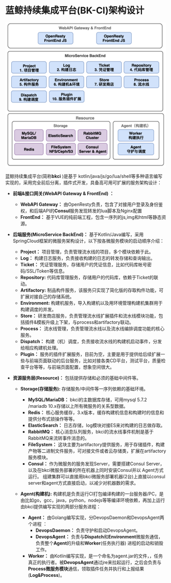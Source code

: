 # 蓝鲸持续集成平台(BK-CI)架构设计

![Architecture](../resource/img/architecture.png)

蓝鲸持续集成平台(简称**bkci** )是基于 kotlin/java/js/go/lua/shell等多种语言编写实现的，采用完全前后分离，插件式开发，具备高可用可扩展的服务架构设计：

- **前端&接口网关(WebAPI Gateway & FrontEnd) ：**

  - **WebAPI Gateway：** 由OpenResty负责，包含了对接用户登录及身份鉴权，和后端API的**Consul**服务发现转发的lua脚本及Nginx配置
  - **FrontEnd：** 基于VUE的纯前端工程，包含一序列的js,img和html等静态资源。

- **后端服务(MicroService BackEnd)：** 基于Kotlin/Java编写，采用SpringCloud框架的微服务架构设计，以下按各微服务模块的启动顺序介绍：

  - **Project：** 项目管理，负责管理流水线的项目，多个模块依赖于此。
  - **Log：** 构建日志服务，负责接收构建的日志的转发存储和查询输出。
  - **Ticket：** 凭证管理服务，存储用户的凭证信息，比如代码库帐号密码/SSL/Token等信息。
  - **Repository:** 代码库管理服务，存储用户的代码库，依赖于Ticket的联动。
  - **Artifactory:** 制品构件服务，该服务只实现了简化版的存取构件功能，可扩展对接自己的存储系统。
  - **Environment:** 构建机服务，导入构建机以及用环境管理构建机集群用于构建调度的并发。
  - **Store：** 研发商店服务，负责管理流水线扩展插件和流水线模块功能，包括插件&模板升级上下架，与process和artifactory联动。
  - **Process：** 流水线管理，负责管理流水线以及流水线编排调度功能的核心服务。
  - **Dispatch：** 构建（机）调度，负责接收流水线的构建机启动事件，分发给相应构建机处理。
  - **Plugin：** 服务的插件扩展服务，目前为空，主要是用于提供给后续扩展一些与前端页面联动的后台服务，比如对接各类CD平台，测试平台，质量检查平台等等，与前端页面配置，想象空间很大。

- **资源服务层(Resource)：** 包括提供存储和必须的基础中间件等。
  - **Storage(存储服务):** 存储服务/中间件等一序列依赖的基础环境。
    - **MySQL/MariaDB：** bkci的主数据库存储，可用mysql 5.7.2 /mariadb 10.x存储以上所有微服务的关系型数据。
    - **Redis：** 核心服务缓存，3.x版本，缓存构建机信息和构建时的信息和提供分布式锁操作等等。
    - **ElasticSearch：** 日志存储，log模块对接ES来对构建的日志做存取。
    - **RabbitMQ：** 核心消息队列服务，bkci的流水线事件机制是基于RabbitMQ来流转事件消息的。
    - **FileSystem：** 这块主要为artifactory提供服务，用于存储插件，构建产物等二进制文件服务，可对接文件或者云存储类，扩展在artifactory服务模块。
    - **Consul：** 作为微服务的服务发现Server，需要搭建Consul Server， 以及在bkci微服务部署的所在机器上同时安装Consul并以 Agent方式运行。  组建集群可以直接用bkci微服务部署机器(2台)上直接以consul server和agent方式直接启动，以减少对机器数的需求。

  - **Agent(构建机):**   构建机是负责运行CI打包编译构建的一台服务器/PC，是由比如go，gcc，java，python，nodejs等等编译环境依赖，再加上运行由bkci提供编写实现的两部分服务进程：
    - **Agent：** 由Golang编写实现，分DevopsDaemon和DevopsAgent两个进程 ：
      - **DevopsDaemon：** 负责守护和启动DevopsAgent。
      - **DevopsAgent：** 负责与**Dispatch**和**Environment**微服务通信，负责整个**Agent**的升级和**Worker**(任务执行器) 进程的启动和销毁工作。
    - **Worker：** 由Kotlin编写实现，是一个命名为agent.jar的文件，，任务真正的执行者。被**DevopsAgent**通过jre来拉起运行，之后会负责与**Process微服务模块**通信，领取插件任务并执行和上报结果(**Log&Process**)。
